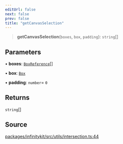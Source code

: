```yaml
---
editUrl: false
next: false
prev: false
title: "getCanvasSelection"
---
```


> **getCanvasSelection**(`boxes`, `box`, `padding`): `string`[]

## Parameters

• **boxes**: [`BoxReference`](../type-aliases/BoxReference.md)[]

• **box**: [`Box`](../type-aliases/Box.md)

• **padding**: `number`= `0`

## Returns

`string`[]

## Source

[packages/infinitykit/src/utils/intersection.ts:44](https://github.com/nodenogg-in/alpha-p2p/blob/fd5f5c9/packages/infinitykit/src/utils/intersection.ts#L44)

